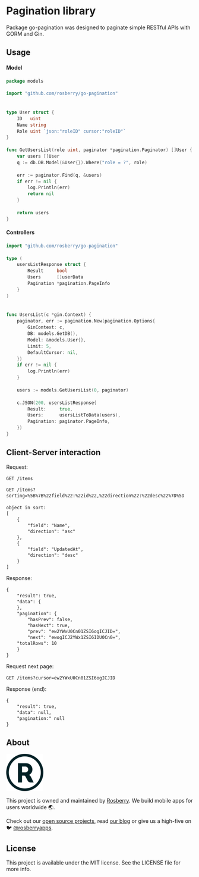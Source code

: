 # Pagination library
Package go-pagination was designed to paginate simple RESTful APIs with GORM and Gin.

## Usage

#### Model
```go
package models

import "github.com/rosberry/go-pagination"


type User struct {
	ID   uint
	Name string
	Role uint `json:"roleID" cursor:"roleID"`
}

func GetUsersList(role uint, paginator *pagination.Paginator) []User {
	var users []User
	q := db.DB.Model(&User{}).Where("role = ?", role)

	err := paginator.Find(q, &users)
	if err != nil {
		log.Println(err)
		return nil
	}

	return users
}
```

#### Controllers
```go
import "github.com/rosberry/go-pagination"

type (
	usersListResponse struct {
		Result     bool
		Users      []userData
		Pagination *pagination.PageInfo
	}
)


func UsersList(c *gin.Context) {
	paginator, err := pagination.New(pagination.Options{
		GinContext: c,
		DB: models.GetDB(),
		Model: &models.User{},
		Limit: 5,
		DefaultCursor: nil,
	})
	if err != nil {
		log.Println(err)
	}

	users := models.GetUsersList(0, paginator)

	c.JSON(200, usersListResponse{
		Result:     true,
		Users:      usersListToData(users),
		Pagination: paginator.PageInfo,
	})
}
```


## Client-Server interaction

Request:
```
GET /items
```

```
GET /items?sorting=%5B%7B%22field%22:%22id%22,%22direction%22:%22desc%22%7D%5D

object in sort:
[
    {
        "field": "Name",
        "direction": "asc"
    },
    {
        "field": "UpdatedAt",
        "direction": "desc"
    }
]

```

Response:
```
{
    "result": true,
    "data": {
    },
    "pagination": {
        "hasPrev": false,
        "hasNext": true,
        "prev": "ew2YWxU0Cn01ZSI6ogICJID=",
        "next": "ewogICJ2YWx1ZSI6IDU0Cn0=",
	"totalRows": 10
    }
}
```

Request next page:

```
GET /items?cursor=ew2YWxU0Cn01ZSI6ogICJID
```

Response (end):
```
{
    "result": true,
    "data": null,
    "pagination:" null
}
```


## About

<img src="https://github.com/rosberry/Foundation/blob/master/Assets/full_logo.png?raw=true" height="100" />

This project is owned and maintained by [Rosberry](http://rosberry.com). We build mobile apps for users worldwide 🌏.

Check out our [open source projects](https://github.com/rosberry), read [our blog](https://medium.com/@Rosberry) or give us a high-five on 🐦 [@rosberryapps](http://twitter.com/RosberryApps).

## License

This project is available under the MIT license. See the LICENSE file for more info.
